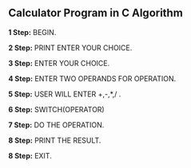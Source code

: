 <h2>Calculator Program in C Algorithm</h2>
<p class="has-medium-font-size"><strong>1 Step:</strong> BEGIN.</p>
<p class="has-medium-font-size"><strong>2 Step:</strong> PRINT ENTER YOUR CHOICE.</p>
<p class="has-medium-font-size"><strong>3 Step:</strong> ENTER YOUR CHOICE.</p>
<p class="has-medium-font-size"><strong>4 Step:</strong> ENTER TWO OPERANDS FOR OPERATION.</p>
<p class="has-medium-font-size"><strong>5 Step:</strong> USER WILL ENTER +,-,*,/ .</p>
<p class="has-medium-font-size"><strong>6 Step:</strong> SWITCH(OPERATOR)</p>
<p class="has-medium-font-size"><strong>7 Step:</strong> DO THE OPERATION.</p>
<p class="has-medium-font-size"><strong>8 Step:</strong> PRINT THE RESULT.</p>
<p class="has-medium-font-size"><strong>8 Step:</strong> EXIT.</p>

